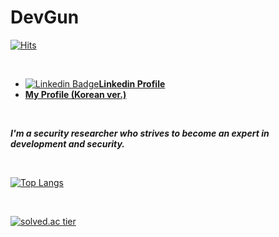 # DevGun

[![Hits](https://hits.seeyoufarm.com/api/count/incr/badge.svg?url=https%3A%2F%2Fgithub.com%2Fdevgunho&count_bg=%234ECFE5&title_bg=%23555555&icon=&icon_color=%23E7E7E7&title=hits&edge_flat=false)](https://hits.seeyoufarm.com)

<br/>

-  [![Linkedin Badge](https://img.shields.io/badge/-LinkedIn-blue?style=flat-square&logo=Linkedin&logoColor=white&link=https://www.linkedin.com/in/gunho-park-%EB%B0%95%EA%B1%B4%ED%98%B8-319a6b18b/)](https://www.linkedin.com/in/gunho-park-%EB%B0%95%EA%B1%B4%ED%98%B8-319a6b18b/)**[Linkedin Profile](https://www.linkedin.com/in/gunho-park-%EB%B0%95%EA%B1%B4%ED%98%B8-319a6b18b/)**
- **[My Profile (Korean ver.)](https://devgunho.github.io)**

<br/>

***I'm a security researcher who strives to become an expert in development and security.***

<br/>

[![Top Langs](https://github-readme-stats.vercel.app/api/top-langs/?username=devgunho&layout=compact&langs_count=8)](https://github.com/anuraghazra/github-readme-stats)

<br/>

[![solved.ac tier](http://mazassumnida.wtf/api/generate_badge?boj=pghufs2015)](#https://solved.ac/profile/pghufs2015)





